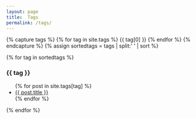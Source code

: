 ```yaml
---
layout: page
title:  Tags
permalink: /tags/
---
```


{% capture tags %}
  {% for tag in site.tags %}
    {{ tag[0] }}
  {% endfor %}
{% endcapture %}
{% assign sortedtags = tags | split:' ' | sort %}

{% for tag in sortedtags %}
  <h3 id="{{ tag }}">{{ tag }}</h3>
  <ul>
    {% for post in site.tags[tag] %}
        <li><a href="{{ post.url }}">{{ post.title }}</a></li>
    {% endfor %}
  </ul>
{% endfor %}
